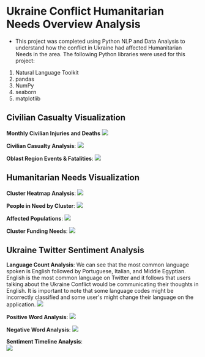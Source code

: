 # Ukraine Conflict Humanitarian Needs Overview Analysis
* This project was completed using Python NLP and Data Analysis to understand how the conflict in Ukraine had affected Humanitarian Needs in the area. The following Python libraries were used for this project:
1. Natural Language Toolkit
2. pandas
3. NumPy
4. seaborn
5. matplotlib

## Civilian Casualty Visualization

**Monthly Civilian Injuries and Deaths**
![](./images/monthly-civ-injuries-deaths.png)

**Civilian Casualty Analysis**: 
![](./images/total-civ-casualties.png)

**Oblast Region Events & Fatalities**: 
![](./images/events-fatalities-total-oblast.png)

## Humanitarian Needs Visualization

**Cluster Heatmap Analysis**: 
![](./images/cluster-corr-heatmap.png)

**People in Need by Cluster**: 
![](./images/overall-pin-cluster.png)

**Affected Populations**: 
![](./images/estimated-total-affected-pop.png)

**Cluster Funding Needs**: 
![](./images/funds-requested-cluster.png)

## Ukraine Twitter Sentiment Analysis

**Language Count Analysis**: We can see that the most common language spoken is English followed by Portuguese, Italian, and Middle Egyptian. English is the most common language on Twitter and it follows that users talking about the Ukraine Conflict would be communicating their thoughts in English. It is important to note that some language codes might be incorrectly classified and some user's might change their language on the application.
![](./images/language-count.png)


**Positive Word Analysis**: 
![](./images/pos-sentiment-word-cloud.png)

**Negative Word Analysis**: 
![](./images/neg-sentiment-word-cloud.png)

**Sentiment Timeline Analysis**:  
![](./images/sentiment-timeline.png)
